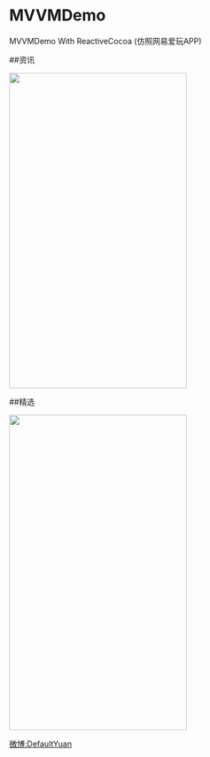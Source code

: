 # MVVMDemo
MVVMDemo With ReactiveCocoa (仿照网易爱玩APP)

##资讯

<img  src="https://raw.githubusercontent.com/DefaultYuan/MVVMDemo/master/Pictures/lovePlay1.png" width="320" height="570">

##精选

<img  src="https://raw.githubusercontent.com/DefaultYuan/MVVMDemo/master/Pictures/lovePlay2.png" width="320" height="570">


[微博:DefaultYuan](http://weibo.com/2792951481)
